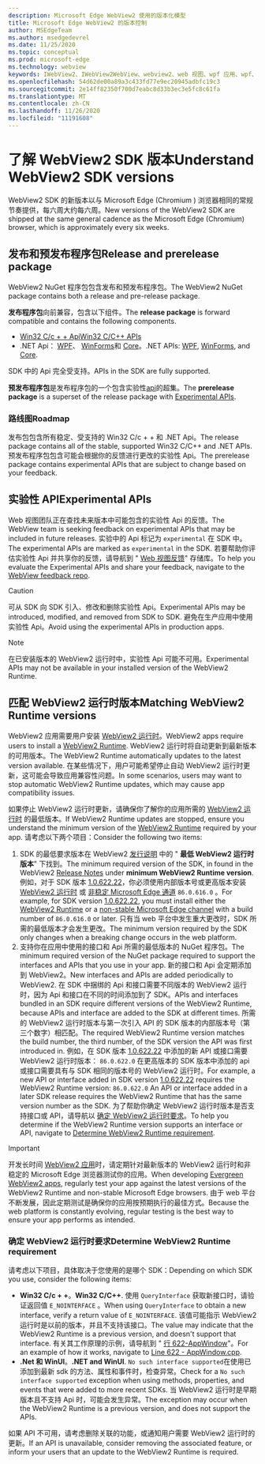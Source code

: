 ```yaml
---
description: Microsoft Edge WebView2 使用的版本化模型
title: Microsoft Edge WebView2 的版本控制
author: MSEdgeTeam
ms.author: msedgedevrel
ms.date: 11/25/2020
ms.topic: conceptual
ms.prod: microsoft-edge
ms.technology: webview
keywords: IWebView2、IWebView2WebView、webview2、web 视图、wpf 应用、wpf、edge、ICoreWebView2、ICoreWebView2Host、浏览器控件、边缘 html
ms.openlocfilehash: 54d62de00a89a3c433fd77e9ec20945adbfc19c3
ms.sourcegitcommit: 2e14ff82350f700d7eabc8d33b3ec3e5fc8c61fa
ms.translationtype: MT
ms.contentlocale: zh-CN
ms.lasthandoff: 11/26/2020
ms.locfileid: "11191608"
---
```

# <span data-ttu-id="9b94c-104">了解 WebView2 SDK 版本</span><span class="sxs-lookup"><span data-stu-id="9b94c-104">Understand WebView2 SDK versions</span></span>  

<span data-ttu-id="9b94c-105">WebView2 SDK 的新版本以与 Microsoft Edge (Chromium ) 浏览器相同的常规节奏提供，每六周大约每六周。</span><span class="sxs-lookup"><span data-stu-id="9b94c-105">New versions of the WebView2 SDK are shipped at the same general cadence as the Microsoft Edge \(Chromium\) browser, which is approximately every six weeks.</span></span>  

## <span data-ttu-id="9b94c-106">发布和预发布程序包</span><span class="sxs-lookup"><span data-stu-id="9b94c-106">Release and prerelease package</span></span>  

<span data-ttu-id="9b94c-107">WebView2 NuGet 程序包包含发布和预发布程序包。</span><span class="sxs-lookup"><span data-stu-id="9b94c-107">The WebView2 NuGet package contains both a release and pre-release package.</span></span>  

<span data-ttu-id="9b94c-108">**发布程序包**向前兼容，包含以下组件。</span><span class="sxs-lookup"><span data-stu-id="9b94c-108">The **release package** is forward compatible and contains the following components.</span></span>  

*   [<span data-ttu-id="9b94c-109">Win32 C/c + + Api</span><span class="sxs-lookup"><span data-stu-id="9b94c-109">Win32 C/C++ APIs</span></span>][ReferenceWin32]
*   <span data-ttu-id="9b94c-110">.NET Api：  [WPF][DotnetMicrosoftWebWebview2WpfNamespace]、 [WinForms][DotnetMicrosoftWebWebview2WinformsNamespace]和 [Core][DotnetMicrosoftWebWebview2CoreNamespace]。</span><span class="sxs-lookup"><span data-stu-id="9b94c-110">.NET APIs:  [WPF][DotnetMicrosoftWebWebview2WpfNamespace], [WinForms][DotnetMicrosoftWebWebview2WinformsNamespace], and [Core][DotnetMicrosoftWebWebview2CoreNamespace].</span></span>  
    
<span data-ttu-id="9b94c-111">SDK 中的 Api 完全受支持。</span><span class="sxs-lookup"><span data-stu-id="9b94c-111">APIs in the SDK are fully supported.</span></span>  

<span data-ttu-id="9b94c-112">**预发布程序包**是发布程序包的一个包含实验性[api](#experimental-apis)的超集。</span><span class="sxs-lookup"><span data-stu-id="9b94c-112">The **prerelease package** is a superset of the release package with [Experimental APIs](#experimental-apis).</span></span>  

### <span data-ttu-id="9b94c-113">路线图</span><span class="sxs-lookup"><span data-stu-id="9b94c-113">Roadmap</span></span>  

<span data-ttu-id="9b94c-114">发布包包含所有稳定、受支持的 Win32 C/c + + 和 .NET Api。</span><span class="sxs-lookup"><span data-stu-id="9b94c-114">The release package contains all of the stable, supported Win32 C/C++ and .NET APIs.</span></span>  <span data-ttu-id="9b94c-115">预发布程序包包含可能会根据你的反馈进行更改的实验性 Api。</span><span class="sxs-lookup"><span data-stu-id="9b94c-115">The prerelease package contains experimental APIs that are subject to change based on your feedback.</span></span>  

## <span data-ttu-id="9b94c-116">实验性 API</span><span class="sxs-lookup"><span data-stu-id="9b94c-116">Experimental APIs</span></span>  

<span data-ttu-id="9b94c-117">Web 视图团队正在查找未来版本中可能包含的实验性 Api 的反馈。</span><span class="sxs-lookup"><span data-stu-id="9b94c-117">The WebView team is seeking feedback on experimental APIs that may be included in future releases.</span></span>  <span data-ttu-id="9b94c-118">实验中的 Api 标记为 `experimental` 在 SDK 中。</span><span class="sxs-lookup"><span data-stu-id="9b94c-118">The experimental APIs are marked as `experimental` in the SDK.</span></span>  <span data-ttu-id="9b94c-119">若要帮助你评估实验性 Api 并共享你的反馈，请导航到 " [Web 视图反馈][GithubMicrosoftedgeWebviewfeedback]" 存储库。</span><span class="sxs-lookup"><span data-stu-id="9b94c-119">To help you evaluate the Experimental APIs and share your feedback, navigate to the [WebView feedback repo][GithubMicrosoftedgeWebviewfeedback].</span></span>  

> [!CAUTION]
> <span data-ttu-id="9b94c-120">可从 SDK 向 SDK 引入、修改和删除实验性 Api。</span><span class="sxs-lookup"><span data-stu-id="9b94c-120">Experimental APIs may be introduced, modified, and removed from SDK to SDK.</span></span>  <span data-ttu-id="9b94c-121">避免在生产应用中使用实验性 Api。</span><span class="sxs-lookup"><span data-stu-id="9b94c-121">Avoid using the experimental APIs in production apps.</span></span>  

> [!NOTE]
> <span data-ttu-id="9b94c-122">在已安装版本的 WebView2 运行时中，实验性 Api 可能不可用。</span><span class="sxs-lookup"><span data-stu-id="9b94c-122">Experimental APIs may not be available in your installed version of the WebView2 Runtime.</span></span>  

## <span data-ttu-id="9b94c-123">匹配 WebView2 运行时版本</span><span class="sxs-lookup"><span data-stu-id="9b94c-123">Matching WebView2 Runtime versions</span></span>  
<span data-ttu-id="9b94c-124">WebView2 应用需要用户安装 [WebView2 运行时][MicrosoftDeveloperEdgeWebview2]。</span><span class="sxs-lookup"><span data-stu-id="9b94c-124">WebView2 apps require users to install a [WebView2 Runtime][MicrosoftDeveloperEdgeWebview2].</span></span>  <span data-ttu-id="9b94c-125">WebView2 运行时将自动更新到最新版本的可用版本。</span><span class="sxs-lookup"><span data-stu-id="9b94c-125">The WebView2 Runtime automatically updates to the latest version available.</span></span>  <span data-ttu-id="9b94c-126">在某些情况下，用户可能希望停止自动 WebView2 运行时更新，这可能会导致应用兼容性问题。</span><span class="sxs-lookup"><span data-stu-id="9b94c-126">In some scenarios, users may want to stop automatic WebView2 Runtime updates, which may cause app compatibility issues.</span></span>  

<span data-ttu-id="9b94c-127">如果停止 WebView2 运行时更新，请确保你了解你的应用所需的 [WebView2 运行时][MicrosoftDeveloperEdgeWebview2] 的最低版本。</span><span class="sxs-lookup"><span data-stu-id="9b94c-127">If WebView2 Runtime updates are stopped, ensure you understand the minimum version of the [WebView2 Runtime][MicrosoftDeveloperEdgeWebview2] required by your app.</span></span>  <span data-ttu-id="9b94c-128">请考虑以下两个项目：</span><span class="sxs-lookup"><span data-stu-id="9b94c-128">Consider the following two items:</span></span>  

1.  <span data-ttu-id="9b94c-129">SDK 的最低要求版本在 WebView2 [发行说明][Webview2Releasenotes] 中的 " **最低 WebView2 运行时版本**" 下找到。</span><span class="sxs-lookup"><span data-stu-id="9b94c-129">The minimum required version of the SDK, in found in the WebView2 [Release Notes][Webview2Releasenotes] under **minimum WebView2 Runtime version**.</span></span>  <span data-ttu-id="9b94c-130">例如，对于 SDK 版本 [1.0.622.22][Webview2Releasenotes1062222]，你必须使用内部版本号或更高版本安装 [WebView2 运行时][MicrosoftDeveloperEdgeWebview2] 或 [非稳定 Microsoft Edge 通道][MicrosoftedgeinsiderDownload] `86.0.616.0` 。</span><span class="sxs-lookup"><span data-stu-id="9b94c-130">For example, for SDK version [1.0.622.22][Webview2Releasenotes1062222], you must install either the [WebView2 Runtime][MicrosoftDeveloperEdgeWebview2] or a [non-stable Microsoft Edge channel][MicrosoftedgeinsiderDownload] with a build number of `86.0.616.0` or later.</span></span>  <span data-ttu-id="9b94c-131">只有当 web 平台中发生重大更改时，SDK 所需的最低版本才会发生更改。</span><span class="sxs-lookup"><span data-stu-id="9b94c-131">The minimum version required by the SDK only changes when a breaking change occurs in the web platform.</span></span>  
1.  <span data-ttu-id="9b94c-132">支持你在应用中使用的接口和 Api 所需的最低版本的 NuGet 程序包。</span><span class="sxs-lookup"><span data-stu-id="9b94c-132">The minimum required version of the NuGet package required to support the interfaces and APIs that you use in your app.</span></span>  <span data-ttu-id="9b94c-133">新的接口和 Api 会定期添加到 WebView2。</span><span class="sxs-lookup"><span data-stu-id="9b94c-133">New interfaces and APIs are added periodically to WebView2.</span></span>  <span data-ttu-id="9b94c-134">在 SDK 中捆绑的 Api 和接口需要不同版本的 WebView2 运行时，因为 Api 和接口在不同的时间添加到了 SDK。</span><span class="sxs-lookup"><span data-stu-id="9b94c-134">APIs and interfaces bundled in an SDK require different versions of the WebView2 Runtime, because APIs and interface are added to the SDK at different times.</span></span>  <span data-ttu-id="9b94c-135">所需的 WebView2 运行时版本与第一次引入 API 的 SDK 版本的内部版本号（第三个数字）相匹配。</span><span class="sxs-lookup"><span data-stu-id="9b94c-135">The required WebView2 Runtime version matches the build number, the third number, of the SDK version the API was first introduced in.</span></span>  <span data-ttu-id="9b94c-136">例如，在 SDK 版本 [1.0.622.22][Webview2Releasenotes1062222] 中添加的新 API 或接口需要 WebView2 运行时版本：  `86.0.622.0`  在更高版本的 SDK 版本中添加的 api 或接口需要具有与 SDK 相同的版本号的 WebView2 运行时。</span><span class="sxs-lookup"><span data-stu-id="9b94c-136">For example, a new API or interface added in SDK version [1.0.622.22][Webview2Releasenotes1062222] requires the WebView2 Runtime version:  `86.0.622.0`  An API or interface added in a later SDK release requires the WebView2 Runtime that has the same version number as the SDK.</span></span>  <span data-ttu-id="9b94c-137">为了帮助你确定 WebView2 运行时版本是否支持接口或 API，请导航以 [确定 WebView2 运行时要求](#determine-webview2-runtime-requirement)。</span><span class="sxs-lookup"><span data-stu-id="9b94c-137">To help you determine if the WebView2 Runtime version supports an interface or API, navigate to [Determine WebView2 Runtime requirement](#determine-webview2-runtime-requirement).</span></span>  
    
> [!IMPORTANT]
> <span data-ttu-id="9b94c-138">开发长时间 [WebView2 应用][Webview2ConceptsDistributionEvergreenDistributionMode]时，请定期针对最新版本的 WebView2 运行时和非稳定的 Microsoft Edge 浏览器测试你的应用。</span><span class="sxs-lookup"><span data-stu-id="9b94c-138">When developing [Evergreen WebView2 apps][Webview2ConceptsDistributionEvergreenDistributionMode], regularly test your app against the latest versions of the WebView2 Runtime and non-stable Microsoft Edge browsers.</span></span>  <span data-ttu-id="9b94c-139">由于 web 平台不断发展，因此定期测试是确保你的应用按预期执行的最佳方式。</span><span class="sxs-lookup"><span data-stu-id="9b94c-139">Because the web platform is constantly evolving, regular testing is the best way to ensure your app performs as intended.</span></span>  

### <span data-ttu-id="9b94c-140">确定 WebView2 运行时要求</span><span class="sxs-lookup"><span data-stu-id="9b94c-140">Determine WebView2 Runtime requirement</span></span>  

<span data-ttu-id="9b94c-141">请考虑以下项目，具体取决于您使用的是哪个 SDK：</span><span class="sxs-lookup"><span data-stu-id="9b94c-141">Depending on which SDK you use, consider the following items:</span></span>  

*   <span data-ttu-id="9b94c-142">**Win32 C/c + +**。</span><span class="sxs-lookup"><span data-stu-id="9b94c-142">**Win32 C/C++**.</span></span>  <span data-ttu-id="9b94c-143">使用 `QueryInterface` 获取新接口时，请验证返回值 `E_NOINTERFACE` 。</span><span class="sxs-lookup"><span data-stu-id="9b94c-143">When using `QueryInterface` to obtain a new interface, verify a return value of `E_NOINTERFACE`.</span></span>  <span data-ttu-id="9b94c-144">该值可能指示 WebView2 运行时是以前的版本，并且不支持该接口。</span><span class="sxs-lookup"><span data-stu-id="9b94c-144">The value may indicate that the WebView2 Runtime is a previous version, and doesn't support that interface.</span></span>  <span data-ttu-id="9b94c-145">有关其工作原理的示例，请导航到 " [行 622-AppWindow][GithubMicrosoftedgeWebview2samplesSampleappsWebview2apisampleAppwindowCppL622]"。</span><span class="sxs-lookup"><span data-stu-id="9b94c-145">For an example of how it works, navigate to [Line 622 - AppWindow.cpp][GithubMicrosoftedgeWebview2samplesSampleappsWebview2apisampleAppwindowCppL622].</span></span>  
*   <span data-ttu-id="9b94c-146">**.Net 和 WinUI**。</span><span class="sxs-lookup"><span data-stu-id="9b94c-146">**.NET and WinUI**.</span></span>  <span data-ttu-id="9b94c-147">`No such interface supported`在使用已添加到最新 sdk 的方法、属性和事件时，检查异常。</span><span class="sxs-lookup"><span data-stu-id="9b94c-147">Check for a `No such interface supported` exception when using methods, properties, and events that were added to more recent SDKs.</span></span>  <span data-ttu-id="9b94c-148">当 WebView2 运行时是早期版本且不支持 Api 时，可能会发生异常。</span><span class="sxs-lookup"><span data-stu-id="9b94c-148">The exception may occur when the WebView2 Runtime is a previous version, and does not support the APIs.</span></span>  
    
<span data-ttu-id="9b94c-149">如果 API 不可用，请考虑删除关联的功能，或通知用户需要 WebView2 运行时的更新。</span><span class="sxs-lookup"><span data-stu-id="9b94c-149">If an API is unavailable, consider removing the associated feature, or inform your users that an update to the WebView2 Runtime is required.</span></span>  

<!--
## Versioning  

After you have used a particular version of the SDK to build your app, your app may end up running with an older or newer version of installed browser binaries.  Until version 1.0.0.0 of WebView2 there may be breaking changes during updates that prevent your SDK from working with different versions of installed browser binaries.  After version 1.0.0.0, different versions of the SDK may work with different versions of the installed browser by using the following best practices.  

1.  To account for breaking changes to the API be sure to check for failure when requesting the DLL export `CreateCoreWebView2Environment` and when running `QueryInterface` on any `CoreWebView2` object.  A return value of `E_NOINTERFACE` indicates that the SDK is not compatible with the Microsoft Edge browser binaries.  
1.  Checking for failure from `QueryInterface` also accounts for cases where the SDK is newer than the version of the Microsoft Edge browser and your app attempts to use an interface of which the Microsoft Edge browser is unaware.  
1.  When an interface is unavailable, you may consider disabling the associated feature if possible, or otherwise informing your users to update their browsers.  
    -->  

<!--links -->  

[Webview2ConceptsDistributionEvergreenDistributionMode]: ./distribution.md#evergreen-distribution-mode "长绿分布模式-使用 WebView2 | 的应用分发Microsoft 文档"  
[Webview2Releasenotes]: ../releasenotes.md "WebView2 SDK 的发行说明 |Microsoft 文档"  
[Webview2Releasenotes1062222]: ../releasenotes.md#1062222 "1.0.622.22-WebView2 SDK 的发行说明 |Microsoft 文档"   

[DeployedgeChannels]: /deployedge/microsoft-edge-channels "Microsoft Edge 频道概述 |Microsoft 文档"  

[DotnetMicrosoftWebWebview2CoreNamespace]: /dotnet/api/microsoft.web.webview2.core "WebView2 命名空间 |Microsoft 文档"  
[DotnetMicrosoftWebWebview2WpfNamespace]: /dotnet/api/microsoft.web.webview2.wpf "WebView2 命名空间 |Microsoft 文档"  
[DotnetMicrosoftWebWebview2WinformsNamespace]: /dotnet/api/microsoft.web.webview2.winforms "WinForms 命名空间 | WebView2 命名空间 |Microsoft 文档"  
[ReferenceWin32]: /microsoft-edge/webview2/reference/win32 "WebView2 Win32 c + + 参考 |Microsoft 文档"  

[MicrosoftDeveloperEdgeWebview2]: https://developer.microsoft.com/microsoft-edge/webview2/ "Microsoft Edge WebView2 |Microsoft 开发人员"  

[GithubMicrosoftedgeWebviewfeedback]: https://github.com/MicrosoftEdge/WebViewFeedback "Web 视图反馈-MicrosoftEdge/WebViewFeedback |GitHub"  
[GithubMicrosoftedgeWebview2samplesSampleappsWebview2apisampleAppwindowCppL622]: https://github.com/MicrosoftEdge/WebView2Samples/blob/8ec7de9d3e80a942bc7025cffad98eee75e11e64/SampleApps/WebView2APISample/AppWindow.cpp#L622 "Line 622-AppWindow-MicrosoftEdge/WebView2Samples |GitHub"  

[MicrosoftedgeinsiderDownload]: https://www.microsoftedgeinsider.com/download "下载 Microsoft Edge 预览体验成员频道"  
